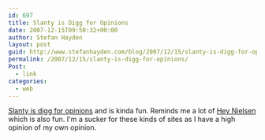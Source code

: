 ```yaml
---
id: 697
title: Slanty is Digg for Opinions
date: 2007-12-15T09:50:32+00:00
author: Stefan Hayden
layout: post
guid: http://www.stefanhayden.com/blog/2007/12/15/slanty-is-digg-for-opinions/
permalink: /2007/12/15/slanty-is-digg-for-opinions/
Post:
  - link
categories:
  - web
---
```

<a href="http://www.slantly.com">Slanty is digg for opinions</a> and is kinda fun. Reminds me a lot of <a href="http://www.heynielsen.com/">Hey Nielsen</a> which is also fun. I'm a sucker for these kinds of sites as I have a high opinion of my own opinion.